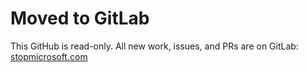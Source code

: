 # Moved to GitLab

This GitHub is read-only. All new work, issues, and PRs are on GitLab: [stopmicrosoft.com](https://stopmicrosoft.com)

